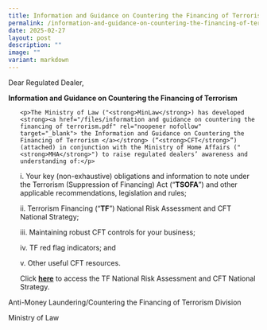 ```yaml
---
title: Information and Guidance on Countering the Financing of Terrorism
permalink: /information-and-guidance-on-countering-the-financing-of-terrorism/
date: 2025-02-27
layout: post
description: ""
image: ""
variant: markdown
---
```

<p>Dear Regulated Dealer,</p>
<p><strong>Information and Guidance on Countering the Financing of Terrorism</strong>
</p>
<p></p>
<ol data-tight="true" class="tight">

	<p>The Ministry of Law ("<strong>MinLaw</strong>) has developed <strong><a href="/files/information and guidance on countering the financing of terrorism.pdf" rel="noopener nofollow" target="_blank"> the Information and Guidance on Countering the Financing of Terrorism </a></strong> (“<strong>CFT</strong>”) (attached) in conjunction with the Ministry of Home Affairs ("<strong>MHA</strong>") to raise regulated dealers’ awareness and understanding of:</p>
<p></p>
<p>i. Your key (non-exhaustive) obligations and information to note under
the Terrorism (Suppression of Financing) Act (“<strong>TSOFA</strong>”)
and other applicable recommendations, legislation and rules;</p>
<p>ii. Terrorism Financing (“<strong>TF</strong>”) National Risk Assessment
and CFT National Strategy;</p>
<p>iii. Maintaining robust CFT controls for your business;</p>
<p>iv. TF red flag indicators; and</p>
<p>v. Other useful CFT resources.</p>
<p></p>

<p>Click <strong><a href="[Terrorism Financing National Risk Assessment and Strategy for Countering the Financing of Terrorism](https://acd.mlaw.gov.sg/news/notices-from-the-registrar/terrorism-financing-national-risk-assessment/)" rel="noopener nofollow" target="_blank">here</a></strong> to
access the TF National Risk Assessment and CFT National Strategy.</p>
</ol>
<p>Anti-Money Laundering/Countering the Financing of Terrorism Division</p>
Ministry of Law